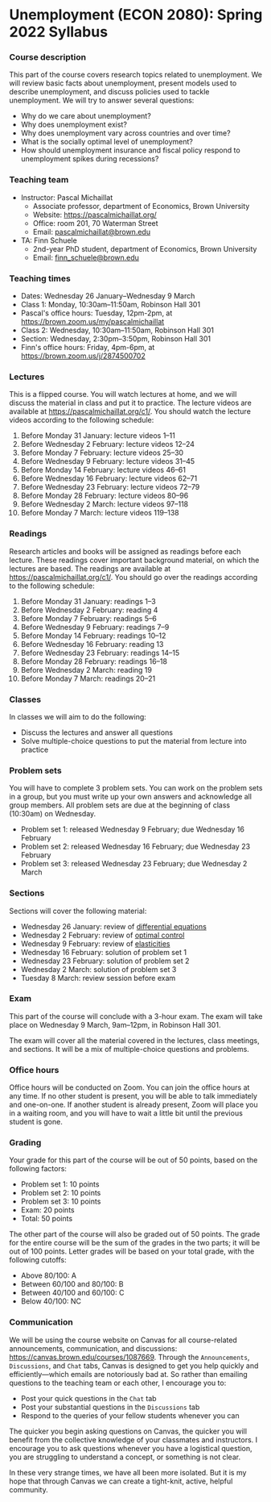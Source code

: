 # Unemployment (ECON 2080): Spring 2022 Syllabus

### Course description

This part of the course covers research topics related to unemployment. We will review basic facts about unemployment, present models used to describe unemployment, and discuss policies used to tackle unemployment. We will try to answer several questions: 

+ Why do we care about unemployment?
+ Why does unemployment exist? 
+ Why does unemployment vary across countries and over time? 
+ What is the socially optimal level of unemployment? 
+ How should unemployment insurance and fiscal policy respond to unemployment spikes during recessions?

### Teaching team

+ Instructor: Pascal Michaillat
  * Associate professor, department of Economics, Brown University
  * Website: https://pascalmichaillat.org/
  * Office: room 201, 70 Waterman Street
  * Email: pascalmichaillat@brown.edu
+ TA: Finn Schuele
  * 2nd-year PhD student, department of Economics, Brown University
  * Email: finn_schuele@brown.edu

### Teaching times

+ Dates: Wednesday 26 January–Wednesday 9 March
+ Class 1: Monday, 10:30am–11:50am, Robinson Hall 301
+ Pascal's office hours: Tuesday, 12pm-2pm, at https://brown.zoom.us/my/pascalmichaillat
+ Class 2: Wednesday, 10:30am–11:50am, Robinson Hall 301
+ Section: Wednesday, 2:30pm–3:50pm, Robinson Hall 301
+ Finn's office hours: Friday, 4pm-6pm, at https://brown.zoom.us/j/2874500702

### Lectures

This is a flipped course. You will watch lectures at home, and we will discuss the material in class and put it to practice. The lecture videos are available at https://pascalmichaillat.org/c1/. You should watch the lecture videos according to the following schedule:

1. Before Monday 31 January: lecture videos 1–11
2. Before Wednesday 2 February: lecture videos 12–24
3. Before Monday 7 February: lecture videos 25–30
4. Before Wednesday 9 February: lecture videos 31–45
5. Before Monday 14 February: lecture videos 46–61
6. Before Wednesday 16 February: lecture videos 62–71
7. Before Wednesday 23 February: lecture videos 72–79
8. Before Monday 28 February: lecture videos 80–96
9. Before Wednesday 2 March: lecture videos 97–118
10. Before Monday 7 March: lecture videos 119–138

### Readings

Research articles and books will be assigned as readings before each lecture. These readings cover important background material, on which the lectures are based. The readings are available at https://pascalmichaillat.org/c1/. You should go over the readings according to the following schedule:
  
1. Before Monday 31 January: readings 1–3
2. Before Wednesday 2 February: reading 4
3. Before Monday 7 February: readings 5–6 
4. Before Wednesday 9 February: readings 7–9
5. Before Monday 14 February: readings 10–12
6. Before Wednesday 16 February: reading 13
7. Before Wednesday 23 February: readings 14–15
8. Before Monday 28 February: readings 16–18
9. Before Wednesday 2 March: reading 19
10. Before Monday 7 March: readings 20–21

### Classes

In classes we will aim to do the following:

+ Discuss the lectures and answer all questions
+ Solve multiple-choice questions to put the material from lecture into practice

### Problem sets

You will have to complete 3 problem sets. You can work on the problem sets in a group, but you must write up your own answers and acknowledge all group members. All problem sets are due at the beginning of class (10:30am) on Wednesday.

+ Problem set 1: released Wednesday 9 February; due Wednesday 16 February
+ Problem set 2: released Wednesday 16 February; due Wednesday 23 February
+ Problem set 3: released Wednesday 23 February; due Wednesday 2 March

### Sections

Sections will cover the following material:

+ Wednesday 26 January: review of [differential equations](https://pascalmichaillat.org/c3/)
+ Wednesday 2 February: review of [optimal control](https://pascalmichaillat.org/c3/)
+ Wednesday 9 February: review of [elasticities](https://youtu.be/tU0dtS9iiOk)
+ Wednesday 16 February: solution of problem set 1
+ Wednesday 23 February: solution of problem set 2
+ Wednesday 2 March: solution of problem set 3
+ Tuesday 8 March: review session before exam

### Exam

This part of the course will conclude with a 3-hour exam. The exam will take place on Wednesday 9 March, 9am–12pm, in Robinson Hall 301. 

The exam will cover all the material covered in the lectures, class meetings, and sections. It will be a mix of multiple-choice questions and problems.

### Office hours

Office hours will be conducted on Zoom. You can join the office hours at any time. If no other student is present, you will be able to talk immediately and one-on-one. If another student is already present, Zoom will place you in a waiting room, and you will have to wait a little bit until the previous student is gone. 

### Grading

Your grade for this part of the course will be out of 50 points, based on the following factors:
+ Problem set 1: 10 points
+ Problem set 2: 10 points
+ Problem set 3: 10 points
+ Exam: 20 points
+ Total: 50 points

The other part of the course will also be graded out of 50 points. The grade for the entire course will be the sum of the grades in the two parts; it will be out of 100 points. Letter grades will be based on your total grade, with the following cutoffs:
+ Above 80/100:  A
+ Between 60/100 and 80/100: B
+ Between 40/100 and 60/100: C
+ Below 40/100: NC

### Communication

We will be using the course website on Canvas for all course-related announcements, communication, and discussions: https://canvas.brown.edu/courses/1087669. Through the `Announcements`, `Discussions`, and `Chat` tabs, Canvas is designed to get you help quickly and efficiently—which emails are notoriously bad at. So rather than emailing questions to the teaching team or each other, I encourage you to:

+ Post your quick questions in the `Chat` tab
+ Post your substantial questions in the `Discussions` tab
+ Respond to the queries of your fellow students whenever you can

The quicker you begin asking questions on Canvas, the quicker you will benefit from the collective knowledge of your classmates and instructors. I encourage you to ask questions whenever you have a logistical question, you are struggling to understand a concept, or something is not clear. 

In these very strange times, we have all been more isolated. But it is my hope that through Canvas we can create a tight-knit, active, helpful community.
